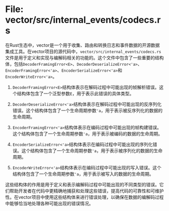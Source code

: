 # File: vector/src/internal_events/codecs.rs

在Rust生态中，vector是一个用于收集、路由和转换日志和事件数据的开源数据集成工具。在vector项目的源代码中，`vector/src/internal_events/codecs.rs`文件是用于定义和实现与编解码相关的功能的。这个文件中包含了一些重要的结构体，包括`DecoderFramingError<E>`、`DecoderDeserializeError<'a>`、`EncoderFramingError<'a>`、`EncoderSerializeError<'a>`和`EncoderWriteError<'a>`。

1. `DecoderFramingError<E>`结构体表示在解码过程中可能出现的帧解析错误。这个结构体包含了一个泛型参数`E`，用于表示此错误的具体类型。

2. `DecoderDeserializeError<'a>`结构体表示在解码过程中可能出现的反序列化错误。这个结构体包含了一个生命周期参数`'a`，用于表示被反序列化的数据的生命周期。

3. `EncoderFramingError<'a>`结构体表示在编码过程中可能出现的帧构建错误。这个结构体包含了一个生命周期参数`'a`，用于表示被编码的数据的生命周期。

4. `EncoderSerializeError<'a>`结构体表示在编码过程中可能出现的序列化错误。这个结构体包含了一个生命周期参数`'a`，用于表示被序列化的数据的生命周期。

5. `EncoderWriteError<'a>`结构体表示在编码过程中可能出现的写入错误。这个结构体包含了一个生命周期参数`'a`，用于表示被写入的数据的生命周期。

这些结构体的作用是用于定义和表示编解码过程中可能出现的不同类型的错误。它们帮助开发者在代码中更精确地捕获和处理这些错误，提高代码的可靠性和可维护性。在vector项目中使用这些结构体来进行错误处理，以确保在数据的编解码过程中能够恰当地处理各种可能出现的错误情况。

